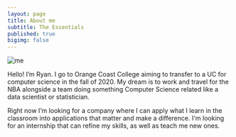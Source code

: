 ```yaml
---
layout: page
title: About me
subtitle: The Essentials
published: true
bigimg: false
---
```

![me](https://bit.ly/2QHwpex)

Hello! I’m Ryan. I go to Orange Coast College aiming to transfer to a UC for computer science in the fall of 2020. My dream is to work and travel for the NBA alongside a team doing something Computer Science related like a data scientist or statistician. 

Right now I’m looking for a company where I can apply what I learn in the classroom into applications that matter and make a difference. I'm looking for an internship that can refine my skills, as well as teach me new ones. 




